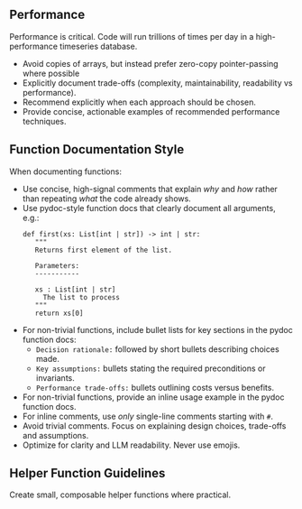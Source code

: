 ## Performance

Performance is critical. Code will run trillions of times per day in a high-performance timeseries database.

- Avoid copies of arrays, but instead prefer zero-copy pointer-passing where possible
- Explicitly document trade-offs (complexity, maintainability, readability vs performance).
- Recommend explicitly when each approach should be chosen.
- Provide concise, actionable examples of recommended performance techniques.

## Function Documentation Style

When documenting functions:

- Use concise, high-signal comments that explain *why* and *how* rather than repeating *what* the code already shows.
- Use pydoc-style function docs that clearly document all arguments, e.g.:
  ```
  def first(xs: List[int | str]) -> int | str:
     """
     Returns first element of the list.

     Parameters:
     -----------

     xs : List[int | str]
       The list to process
     """
     return xs[0]
  ```
- For non-trivial functions, include bullet lists for key sections in the pydoc function docs:
  - `Decision rationale:` followed by short bullets describing choices made.
  - `Key assumptions:` bullets stating the required preconditions or invariants.
  - `Performance trade-offs:` bullets outlining costs versus benefits.
- For non-trivial functions, provide an inline usage example in the pydoc function docs.
- For inline comments, use _only_ single-line comments starting with `#`.
- Avoid trivial comments. Focus on explaining design choices, trade-offs and assumptions.
- Optimize for clarity and LLM readability. Never use emojis.

## Helper Function Guidelines

Create small, composable helper functions where practical.
